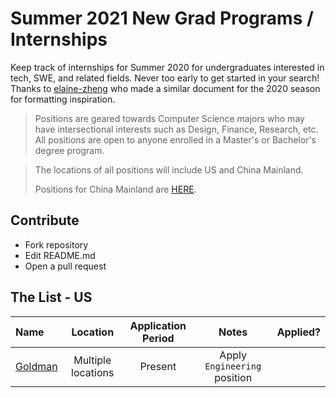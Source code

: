 # Summer 2021 New Grad Programs / Internships

Keep track of internships for Summer 2020 for undergraduates interested in tech, SWE, and related fields. Never too early to get started in your search! Thanks to [elaine-zheng](https://github.com/elaine-zheng) who made a similar document for the 2020 season for formatting inspiration.

> Positions are geared towards Computer Science majors who may have intersectional interests such as Design, Finance, Research, etc. All positions are open to anyone enrolled in a Master's or Bachelor's degree program.

> The locations of all positions will include US and China Mainland. 
> 
> Positions for China Mainland are [HERE](./README-zn.md).


## Contribute

- Fork repository
- Edit README.md
- Open a pull request


## The List - US
|Name|Location|Application Period|Notes|Applied?|
|:--|:--:|:--:|:--:|:--:|
|[Goldman](https://www.goldmansachs.com/careers/students/programs/americas/new-analyst-program.html)|Multiple locations|Present|Apply `Engineering` position||

